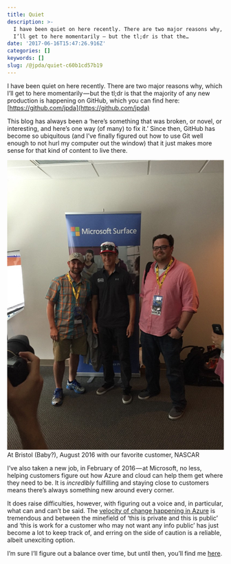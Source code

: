 ```yaml
---
title: Quiet
description: >-
  I have been quiet on here recently. There are two major reasons why, which
  I’ll get to here momentarily — but the tl;dr is that the…
date: '2017-06-16T15:47:26.916Z'
categories: []
keywords: []
slug: /@jpda/quiet-c60b1cd57b19
---
```


I have been quiet on here recently. There are two major reasons why, which I’ll get to here momentarily — but the tl;dr is that the majority of any new production is happening on GitHub, which you can find here: [https://github.com/jpda](https://github.com/jpda)

This blog has always been a ‘here’s something that was broken, or novel, or interesting, and here’s one way (of many) to fix it.’ Since then, GitHub has become so ubiquitous (and I’ve finally figured out how to use Git well enough to not hurl my computer out the window) that it just makes more sense for that kind of content to live there.

![At Bristol (Baby?), August 2016 with our favorite customer, NASCAR](img/1__PxLAUO__mEOh5mU__nyD1S2g.jpeg)
At Bristol (Baby?), August 2016 with our favorite customer, NASCAR

I’ve also taken a new job, in February of 2016 — at Microsoft, no less, helping customers figure out how Azure and cloud can help them get where they need to be. It is _incredibly_ fulfilling and staying close to customers means there’s always something new around every corner.

It does raise difficulties, however, with figuring out a voice and, in particular, what can and can’t be said. The [velocity of change happening in Azure](https://azure.microsoft.com/en-us/roadmap/?v=17.23h) is tremendous and between the minefield of ‘this is private and this is public’ and ‘this is work for a customer who may not want any info public’ has just become a lot to keep track of, and erring on the side of caution is a reliable, albeit unexciting option.

I’m sure I’ll figure out a balance over time, but until then, you’ll find me [here](https://github.com/jpda).